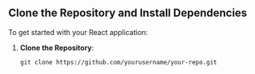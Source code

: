 ## Clone the Repository and Install Dependencies

To get started with your React application:

1. **Clone the Repository**:

   ```shell
   git clone https://github.com/yourusername/your-repo.git
